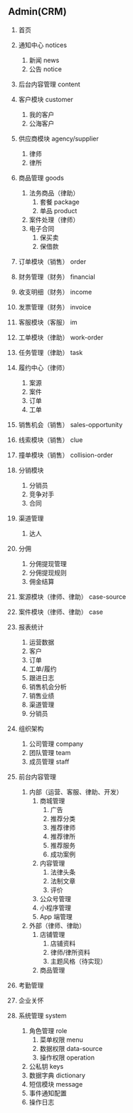 ## Admin(CRM)

1.  首页

2.  通知中心 notices
    1.  新闻 news
    2.  公告 notice
3.  后台内容管理 content

4.  客户模块 customer
    1.  我的客户
    2.  公海客户
5.  供应商模块 agency/supplier

    1.  律师
    2.  律所

6.  商品管理 goods

    1.  法务商品（律助）
        1.  套餐 package
        2.  单品 product
    2.  案件处理（律师）
    3.  电子合同
        1.  保买卖
        2.  保借款

7.  订单模块（销售） order
8.  财务管理（财务） financial
9.  收支明细（财务） income
10. 发票管理（财务） invoice

11. 客服模块（客服） im
12. 工单模块（律助） work-order
13. 任务管理（律助） task

14. 履约中心（律师）

    1.  案源
    2.  案件
    3.  订单
    4.  工单

15. 销售机会（销售） sales-opportunity
16. 线索模块（销售） clue
17. 撞单模块（销售） collision-order

18. 分销模块
    1.  分销员
    2.  竞争对手
    3.  合同
19. 渠道管理
    1.  达人
20. 分佣

    1.  分佣提现管理
    2.  分佣提现规则
    3.  佣金结算

21. 案源模块（律师、律助） case-source
22. 案件模块（律师、律助） case

23. 报表统计

    1.  运营数据
    2.  客户
    3.  订单
    4.  工单/履约
    5.  跟进日志
    6.  销售机会分析
    7.  销售业绩
    8.  渠道管理
    9.  分销员

24. 组织架构

    1.  公司管理 company
    2.  团队管理 team
    3.  成员管理 staff

25. 前台内容管理

    1.  内部（运营、客服、律助、开发）
        1.  商城管理
            1.  广告
            2.  推荐分类
            3.  推荐律师
            4.  推荐律所
            5.  推荐服务
            6.  成功案例
        2.  内容管理
            1.  法律头条
            2.  法制文章
            3.  评价
        3.  公众号管理
        4.  小程序管理
        5.  App 端管理
    2.  外部（律师、律助）
        1.  店铺管理
            1.  店铺资料
            2.  律师/律所资料
            3.  主题风格（待实现）
        2.  商品管理

26. 考勤管理
27. 企业关怀

28. 系统管理 system

    1.  角色管理 role
        1.  菜单权限 menu
        2.  数据权限 data-source
        3.  操作权限 operation
    2.  公私钥 keys
    3.  数据字典 dictionary
    4.  短信模块 message
    5.  事件通知配置
    6.  操作日志
